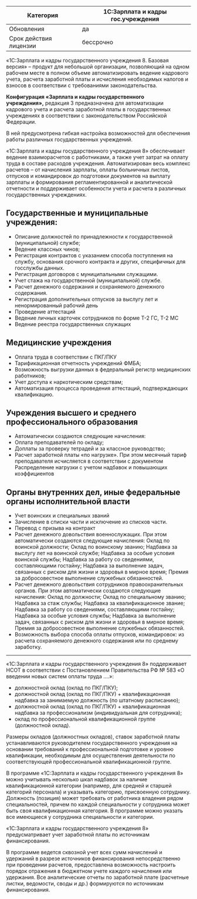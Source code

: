 | Категория              | 1С:Зарплата и кадры гос.учреждения |
| ---------------------- | ---------------------------------- |
| Обновления             | да                                 |
| Срок действия лицензии | бессрочно                          |
«1С:Зарплата и кадры государственного учреждения 8. Базовая версия» – продукт для небольшой организации, позволяющий на одном рабочем месте в полном объеме автоматизировать ведение кадрового учета, расчета заработной платы и исчисления необходимых налогов и взносов в соответствии с требованиями законодательства.

**Конфигурация «Зарплата и кадры государственного учреждения»,** редакция 3 предназначена для автоматизации кадрового учета и расчета заработной платы в государственных учреждениях в соответствии с законодательством Российской Федерации.  
  
В ней предусмотрена гибкая настройка возможностей для обеспечения работы различных государственных учреждений.  
  
«1С:Зарплата и кадры государственного учреждения 8» обеспечивает ведение взаиморасчетов с работниками, а также учет затрат на оплату труда в составе расходов учреждения. Автоматизирован весь комплекс расчетов – от начисления зарплаты, оплаты больничных листов, отпусков и командировок до подготовки документов на выплату зарплаты и формирования регламентированной и аналитической отчетности и поддерживает особенности учета и расчета в различных государственных учреждениях.  
  

## Государственные и муниципальные учреждения:  

- Описание должностей по принадлежности к государственной (муниципальной) службе;
- Ведение классных чинов;
- Регистрация контрактов с указанием способа поступления на службу, основания срочного контракта и других, специфичных для госслужбы данных.
- Регистрация договоров с муниципальными служащими.
- Учет стажа на государственной (муниципальной) службе.
- Расчет денежного содержания и сохраняемого денежного содержания.
- Регистрация дополнительных отпусков за выслугу лет и ненормированный рабочий день
- Проведение аттестаций
- Ведение личных карточек сотрудников по форме Т-2 ГС, Т-2 МС
- Ведение реестра государственных служащих

## Медицинские учреждения  

- Оплата труда в соответствии с ПКГ/ПКУ
- Тарификационная отчетность учреждений ФМБА;
- Возможность выгрузки данных в федеральный регистр медицинских работников;
- Учет доступа к наркотическим средствам;
- Автоматизация процесса проведения аттестаций, подтверждающих квалификацию.

## Учреждения высшего и среднего профессионального образования  

- Автоматически создаются следующие начисления: 
- Оплата преподавателей по окладу; 
- Доплаты за проверку тетрадей и за классное руководство;
- Расчет заработной платы «по нагрузке». При этом месячный тариф преподавателя исчисляется в соответствии с документом Распределение нагрузки с учетом надбавок и повышающих коэффициентов

## Органы внутренних дел, иные федеральные органы исполнительной власти  

- Учет воинских и специальных званий
- Зачисление в списки части и исключение из списков части.
- Перевод с призыва на контракт
- Расчет денежного довольствия военнослужащих. При этом автоматически создаются следующие начисления: Оклад по воинской должности; Оклад по воинскому званию; Надбавка за выслугу лет на воинской службе; Надбавка за особые условия воинской службы; Надбавка за работу со сведениями, составляющими гостайну; Надбавка за выполнение задач, связанных с риском для жизни и здоровья в мирное время; Премия за добросовестное выполнение служебных обязанностей.
- Расчет денежного довольствия сотрудников правоохранительных органов. При этом автоматически создаются следующие начисления: Оклад по должности; Оклад по специальному званию; Надбавка за стаж службы; Надбавка за квалификационное звание; Надбавка за работу со сведениями, составляющими гостайну; Надбавка за особые условия службы; Надбавка за выполнение задач, связанных с риском для жизни и здоровья в мирное время; Премия за добросовестное выполнение служебных обязанностей.
- Возможность выбора способа оплаты отпусков, командировок: из расчета сохраняемого денежного содержания или по среднему заработку.

---

«1С:Зарплата и кадры государственного учреждения 8» поддерживает НСОТ в соответствии с Постановлением Правительства РФ № 583 «О введении новых систем оплаты труда ….»:  

- должностной оклад (оклад по ПКГ/ПКУ);
- должностной оклад (оклад по ПКГ/ПКУ) + квалификационная надбавка за занимаемую должность (по штатному расписанию);
- должностной оклад (оклад по ПКГ/ПКУ) + квалификационная надбавка за профессионализм (индивидуальная для сотрудника);
- оклад по профессиональной квалификационной группе (должностной оклад).

Размеры окладов (должностных окладов), ставок заработной платы устанавливаются руководителем государственного учреждения на основании требований к профессиональной подготовке и уровню квалификации, необходимым для осуществления деятельности по соответствующей профессиональной квалификационной группе.  
  
В программе «1С:Зарплата и кадры государственного учреждения 8» можно учитывать несколько шкал надбавок за наличие квалификационной категории (например, для средней и старшей категорий персонала) и указывать категорию, присвоенную сотруднику. Должность (позиция) может требовать от работника владения рядом специальностей, причем по каждой специальности у сотрудника может быть своя квалификационная категория. В программе можно указать все имеющиеся у сотрудника специальности и категории.  
  
«1С:Зарплата и кадры государственного учреждения 8» предусматривает учет заработной платы по источникам финансирования.  
  
В программе ведется сквозной учет всех сумм начислений и удержаний в разрезе источников финансирования непосредственно при проведении расчетов, предоставлена возможность настроить порядок отражения в бюджетном учете каждого начисления или удержания. Все аналитические отчеты по заработной плате (расчетные листки, ведомости, своды и др.) формируются по источникам финансирования.